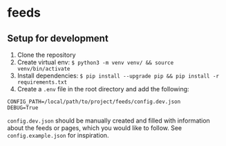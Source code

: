 # feeds

## Setup for development

1. Clone the repository
2. Create virtual env: `$ python3 -m venv venv/ && source venv/bin/activate`
3. Install dependencies: `$ pip install --upgrade pip && pip install -r requirements.txt`
4. Create a `.env` file in the root directory and add the following:

```
CONFIG_PATH=/local/path/to/project/feeds/config.dev.json
DEBUG=True
```

`config.dev.json` should be manually created and filled with information about the feeds or pages, which you would like
to follow. See `config.example.json` for inspiration.